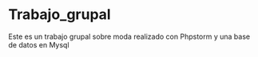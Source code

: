# Trabajo_grupal
Este es un trabajo grupal sobre moda realizado con Phpstorm y una base de datos en Mysql

